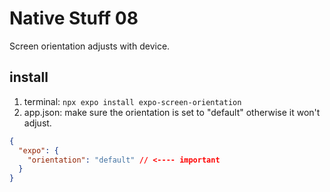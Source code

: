 # Native Stuff 08

Screen orientation adjusts with device.

## install

1. terminal: `npx expo install expo-screen-orientation`
2. app.json: make sure the orientation is set to "default" otherwise it won't adjust.

```json
{
  "expo": {
    "orientation": "default" // <---- important
  }
}
```
